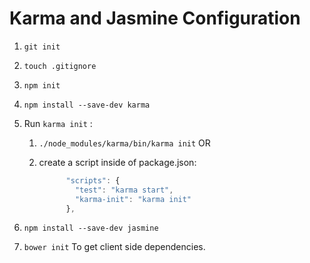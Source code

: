 # Karma and Jasmine Configuration

1. `git init`
2. `touch .gitignore`
3. `npm init`
4. `npm install --save-dev karma`
5. Run `karma init` :
    1. `./node_modules/karma/bin/karma init`
                OR
    2. create a script inside of package.json:
   
        ```javascript
              "scripts": {
                "test": "karma start",
                "karma-init": "karma init"
              },
        ```
        
6. `npm install --save-dev jasmine`
7. `bower init` To get client side dependencies.
